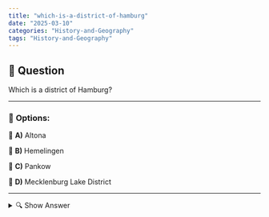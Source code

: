 ```yaml
---
title: "which-is-a-district-of-hamburg"
date: "2025-03-10"
categories: "History-and-Geography"
tags: "History-and-Geography"
---
```


## 📌 **Question**

Which is a district of Hamburg?



---

### 📝 **Options:**

🔘 **A)** Altona

🔘 **B)** Hemelingen

🔘 **C)** Pankow

🔘 **D)** Mecklenburg Lake District

---

<details>
  <summary>🔍 Show Answer</summary>

  <p>
💡  <b>Correct Answer:</b>  a
  </p>
  <p>
    📖<b>Explanation:</b>
    Hamburg, Germany's second-largest city, is divided into several districts called Bezirke. Each Bezirk has its own unique culture and administrative role. For example, **Altona** is a prominent district in Hamburg known for its vibrant neighborhoods and maritime history. In contrast, **Hemelingen** is located in Hannover, **Pankow** is a district in Berlin, and **Mecklenburgische Seenplatte** is a region in Mecklenburg-Vorpommern. Understanding these distinctions helps in identifying which areas are officially part of Hamburg.
  </p>
</details>
